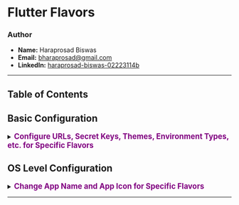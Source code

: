 # Flutter Flavors

### Author
- **Name:** Haraprosad Biswas
- **Email:** bharaprosad@gmail.com
- **LinkedIn:** [haraprosad-biswas-02223114b](https://www.linkedin.com/in/haraprosad-biswas-02223114b/)

---

## Table of Contents

## Basic Configuration
<details>
<summary><span style="color:purple;font-size:1.2em;font-weight:bold;">Configure URLs, Secret Keys, Themes, Environment Types, etc. for Specific Flavors</span></summary>

- [Configure URLs, Secret Keys, Themes, Environment Types, etc. for Specific Flavors](./Notes/BASIC_SETUP.md)

</details>

## OS Level Configuration
<details>
<summary><span style="color:purple;font-size:1.2em;font-weight:bold;">Change App Name and App Icon for Specific Flavors</span></summary>

- [App Name Change](./Notes/APP_NAME_CHANGE.md)
- [App Icon Change](./Notes/APP_ICON_CHANGE.md)

</details>

---